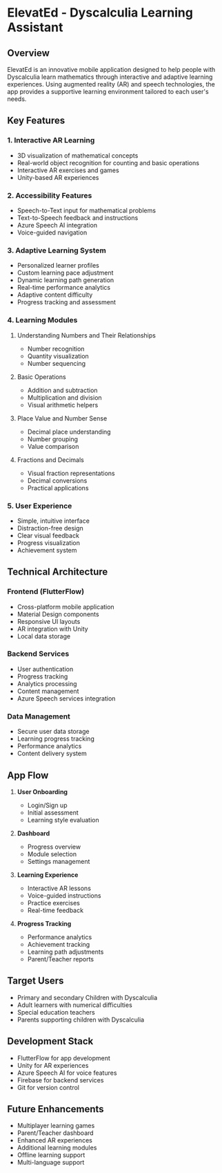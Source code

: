 # ElevatEd - Dyscalculia Learning Assistant

## Overview
ElevatEd is an innovative mobile application designed to help people with Dyscalculia learn mathematics through interactive and adaptive learning experiences. Using augmented reality (AR) and speech technologies, the app provides a supportive learning environment tailored to each user's needs.

## Key Features

### 1. Interactive AR Learning
- 3D visualization of mathematical concepts
- Real-world object recognition for counting and basic operations
- Interactive AR exercises and games
- Unity-based AR experiences

### 2. Accessibility Features
- Speech-to-Text input for mathematical problems
- Text-to-Speech feedback and instructions
- Azure Speech AI integration
- Voice-guided navigation

### 3. Adaptive Learning System
- Personalized learner profiles
- Custom learning pace adjustment
- Dynamic learning path generation
- Real-time performance analytics
- Adaptive content difficulty
- Progress tracking and assessment

### 4. Learning Modules
1. Understanding Numbers and Their Relationships
   - Number recognition
   - Quantity visualization
   - Number sequencing
   
2. Basic Operations
   - Addition and subtraction
   - Multiplication and division
   - Visual arithmetic helpers
   
3. Place Value and Number Sense
   - Decimal place understanding
   - Number grouping
   - Value comparison
   
4. Fractions and Decimals
   - Visual fraction representations
   - Decimal conversions
   - Practical applications

### 5. User Experience
- Simple, intuitive interface
- Distraction-free design
- Clear visual feedback
- Progress visualization
- Achievement system

## Technical Architecture

### Frontend (FlutterFlow)
- Cross-platform mobile application
- Material Design components
- Responsive UI layouts
- AR integration with Unity
- Local data storage

### Backend Services
- User authentication
- Progress tracking
- Analytics processing
- Content management
- Azure Speech services integration

### Data Management
- Secure user data storage
- Learning progress tracking
- Performance analytics
- Content delivery system

## App Flow
1. **User Onboarding**
   - Login/Sign up
   - Initial assessment
   - Learning style evaluation
   
2. **Dashboard**
   - Progress overview
   - Module selection
   - Settings management
   
3. **Learning Experience**
   - Interactive AR lessons
   - Voice-guided instructions
   - Practice exercises
   - Real-time feedback
   
4. **Progress Tracking**
   - Performance analytics
   - Achievement tracking
   - Learning path adjustments
   - Parent/Teacher reports

## Target Users
- Primary and secondary Children with Dyscalculia
- Adult learners with numerical difficulties
- Special education teachers
- Parents supporting children with Dyscalculia

## Development Stack
- FlutterFlow for app development
- Unity for AR experiences
- Azure Speech AI for voice features
- Firebase for backend services
- Git for version control

## Future Enhancements
- Multiplayer learning games
- Parent/Teacher dashboard
- Enhanced AR experiences
- Additional learning modules
- Offline learning support
- Multi-language support
